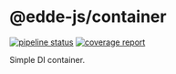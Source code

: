 # @edde-js/container

[![pipeline status](https://git.x32.cz/edde-js/container/badges/master/pipeline.svg)](https://git.x32.cz/edde-js/container/commits/master)
[![coverage report](https://git.x32.cz/edde-js/container/badges/master/coverage.svg)](https://git.x32.cz/edde-js/container/commits/master)

Simple DI container.
